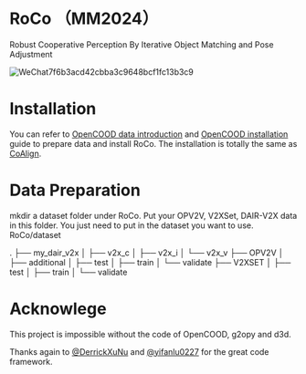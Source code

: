 # RoCo  （MM2024）
Robust Cooperative Perception By Iterative Object Matching and Pose Adjustment


![WeChat7f6b3acd42cbba3c9648bcf1fc13b3c9](https://github.com/user-attachments/assets/5674d1f6-5b57-4f09-b129-151f4130739f)

# Installation
You can refer to [OpenCOOD data introduction](https://opencood.readthedocs.io/en/latest/md_files/data_intro.html) and [OpenCOOD installation](https://opencood.readthedocs.io/en/latest/md_files/installation.html) guide to prepare data and install RoCo. The installation is totally the same as [CoAlign](https://udtkdfu8mk.feishu.cn/docx/LlMpdu3pNoCS94xxhjMcOWIynie).

# Data Preparation

mkdir a dataset folder under RoCo. Put your OPV2V, V2XSet, DAIR-V2X data in this folder. You just need to put in the dataset you want to use.
RoCo/dataset

. 
├── my_dair_v2x 
│   ├── v2x_c
│   ├── v2x_i
│   └── v2x_v
├── OPV2V
│   ├── additional
│   ├── test
│   ├── train
│   └── validate
├── V2XSET
│   ├── test
│   ├── train
│   └── validate

#  Acknowlege
This project is impossible without the code of OpenCOOD, g2opy and d3d.

Thanks again to [@DerrickXuNu](https://github.com/DerrickXuNu) and [@yifanlu0227](https://github.com/yifanlu0227)  for the great code framework.



